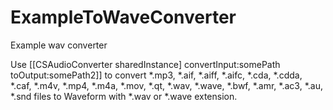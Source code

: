 # ExampleToWaveConverter
Example wav сonverter

Use [[CSAudioConverter sharedInstance] convertInput:somePath toOutput:somePath2]] to convert *.mp3, *.aif, *.aiff, *.aifc, *.cda, *.cdda, *.caf, *.m4v, *.mp4, *.m4a, *.mov, *.qt, *.wav, *.wave, *.bwf, *.amr, *.ac3, *.au, *.snd files to Waveform with *.wav or *.wave extension.
